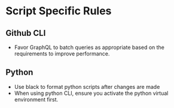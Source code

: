 # Script Specific Rules

## Github CLI

- Favor GraphQL to batch queries as appropriate based on the requirements to improve performance.

## Python

- Use black to format python scripts after changes are made
- When using python CLI, ensure you activate the python virtual environment first.

